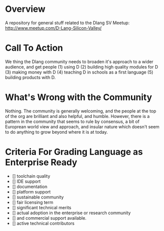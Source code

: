 # Overview

A repository for general stuff related to the Dlang SV Meetup: http://www.meetup.com/D-Lang-Silicon-Valley/

# Call To Action

We thing the Dlang community needs to broaden it's approach to a wider audience, and get people (1) using D (2) building high quality modules for D (3) making money with D (4) teaching D in schools as a first language (5) building products with D.

# What's Wrong with the Community

Nothing.  The community is generally welcoming, and the people at the top of the org are brilliant and also helpful, and humble.  However, there is a pattern in the community that seems to rule by consensus, a bit of Europrean world view and approach, and insular nature which doesn't seem to do anything to grow beyond where it is at today.  

# Criteria For Grading Language as Enterprise Ready

- [] toolchain quality
- [] IDE support
- [] documentation
- [] platform support
- [] sustainable community
- [] fair licensing term
- [] significant technical merits
- [] actual adoption in the enterprise or research community
- [] and commercial support available. 
- [] active technical contributors
